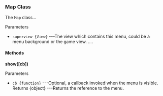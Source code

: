 ### Map Class

The `Map` class...

Parameters
 + `superview {View}` ---The view which contains this menu, could be a menu background or the game view.
....

#### Methods

__show([cb])__

Parameters
 + `cb {function}` ---Optional, a callback invoked when the menu is visible.
Returns
 {object} ---Returns the reference to the menu.